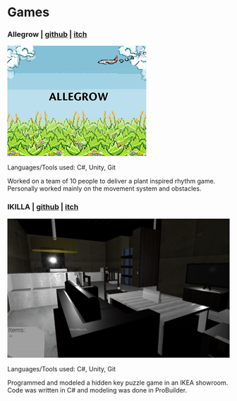 # Games

### Allegrow | [github](https://github.com/ramjsandal/Allegrow/) | [itch](https://shebloong.itch.io/allegrow)

![alt text](allegrow.png)

Languages/Tools used: C#, Unity, Git

Worked on a team of 10 people to deliver a plant inspired rhythm game. Personally worked mainly on the movement system and obstacles. 

### IKILLA | [github](https://github.com/ramjsandal/Level-Design-Repository) | [itch](https://shebloong.itch.io/ikilla)

![alt text](ikilla.png)

Languages/Tools used: C#, Unity, Git

Programmed and modeled a hidden key puzzle game in an IKEA showroom. Code was written in C# and modeling was done in ProBuilder.